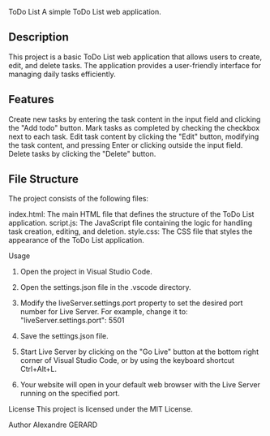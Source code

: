 ToDo List
A simple ToDo List web application.

## Description
This project is a basic ToDo List web application that allows users to create, edit, and delete tasks. The application provides a user-friendly interface for managing daily tasks efficiently.

## Features
Create new tasks by entering the task content in the input field and clicking the "Add todo" button.
Mark tasks as completed by checking the checkbox next to each task.
Edit task content by clicking the "Edit" button, modifying the task content, and pressing Enter or clicking outside the input field.
Delete tasks by clicking the "Delete" button.

## File Structure
The project consists of the following files:

index.html: The main HTML file that defines the structure of the ToDo List application.
script.js: The JavaScript file containing the logic for handling task creation, editing, and deletion.
style.css: The CSS file that styles the appearance of the ToDo List application.

Usage
1. Open the project in Visual Studio Code.

2. Open the settings.json file in the .vscode directory.

3. Modify the liveServer.settings.port property to set the desired port number for Live Server. For example, change it to: "liveServer.settings.port": 5501

4. Save the settings.json file.

5. Start Live Server by clicking on the "Go Live" button at the bottom right corner of Visual Studio Code, or by using the keyboard shortcut Ctrl+Alt+L.

6. Your website will open in your default web browser with the Live Server running on the specified port.


License
This project is licensed under the MIT License.

Author
Alexandre GERARD
